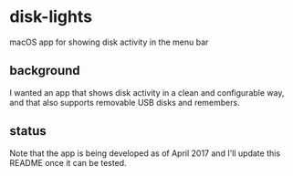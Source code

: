 # disk-lights
macOS app for showing disk activity in the menu bar

## background
I wanted an app that shows disk activity in a clean and configurable way, and that also supports removable USB disks and remembers.

## status
Note that the app is being developed as of April 2017 and I'll update this README once it can be tested.
